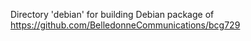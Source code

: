 Directory 'debian' for building Debian package of https://github.com/BelledonneCommunications/bcg729
